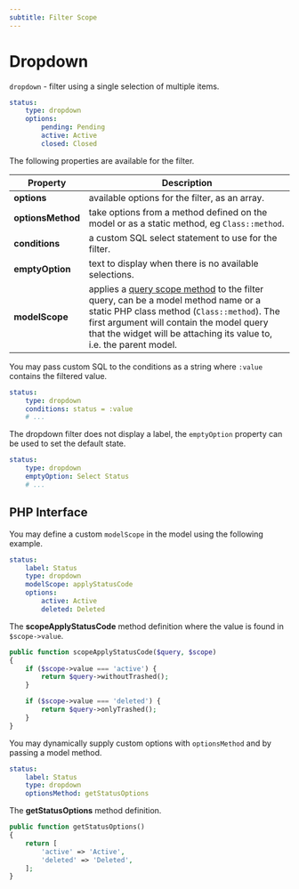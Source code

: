 ```yaml
---
subtitle: Filter Scope
---
```

# Dropdown

`dropdown` - filter using a single selection of multiple items.

```yaml
status:
    type: dropdown
    options:
        pending: Pending
        active: Active
        closed: Closed
```

The following properties are available for the filter.

Property | Description
------------- | -------------
**options** | available options for the filter, as an array.
**optionsMethod** | take options from a method defined on the model or as a static method, eg `Class::method`.
**conditions** | a custom SQL select statement to use for the filter.
**emptyOption** | text to display when there is no available selections.
**modelScope** | applies a [query scope method](../../extend/database/model.md) to the filter query, can be a model method name or a static PHP class method (`Class::method`). The first argument will contain the model query that the widget will be attaching its value to, i.e. the parent model.

You may pass custom SQL to the conditions as a string where `:value` contains the filtered value.

```yaml
status:
    type: dropdown
    conditions: status = :value
    # ...
```

The dropdown filter does not display a label, the `emptyOption` property can be used to set the default state.

```yaml
status:
    type: dropdown
    emptyOption: Select Status
    # ...
```

## PHP Interface

You may define a custom `modelScope` in the model using the following example.

```yaml
status:
    label: Status
    type: dropdown
    modelScope: applyStatusCode
    options:
        active: Active
        deleted: Deleted
```

The **scopeApplyStatusCode** method definition where the value is found in `$scope->value`.

```php
public function scopeApplyStatusCode($query, $scope)
{
    if ($scope->value === 'active') {
        return $query->withoutTrashed();
    }

    if ($scope->value === 'deleted') {
        return $query->onlyTrashed();
    }
}
```

You may dynamically supply custom options with `optionsMethod` and by passing a model method.

```yaml
status:
    label: Status
    type: dropdown
    optionsMethod: getStatusOptions
```

The **getStatusOptions** method definition.

```php
public function getStatusOptions()
{
    return [
        'active' => 'Active',
        'deleted' => 'Deleted',
    ];
}
```
